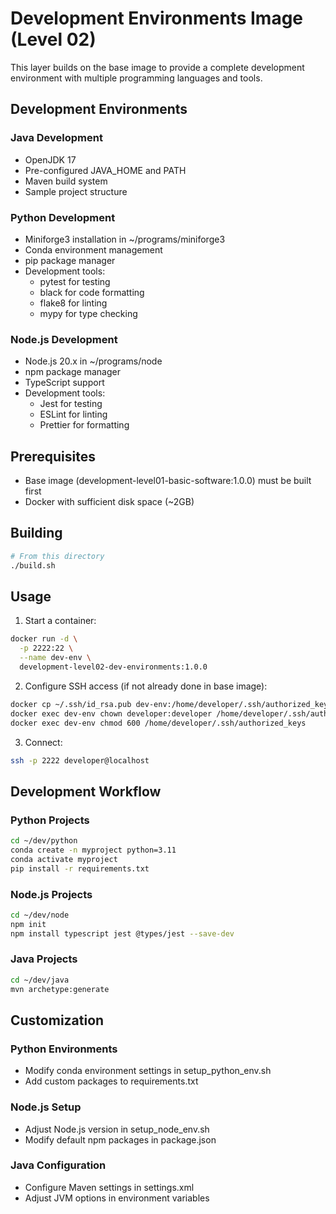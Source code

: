 # Development Environments Image (Level 02)

This layer builds on the base image to provide a complete development environment with multiple programming languages and tools.

## Development Environments

### Java Development
- OpenJDK 17
- Pre-configured JAVA_HOME and PATH
- Maven build system
- Sample project structure

### Python Development
- Miniforge3 installation in ~/programs/miniforge3
- Conda environment management
- pip package manager
- Development tools:
  - pytest for testing
  - black for code formatting
  - flake8 for linting
  - mypy for type checking

### Node.js Development
- Node.js 20.x in ~/programs/node
- npm package manager
- TypeScript support
- Development tools:
  - Jest for testing
  - ESLint for linting
  - Prettier for formatting

## Prerequisites

- Base image (development-level01-basic-software:1.0.0) must be built first
- Docker with sufficient disk space (~2GB)

## Building

```bash
# From this directory
./build.sh
```

## Usage

1. Start a container:
```bash
docker run -d \
  -p 2222:22 \
  --name dev-env \
  development-level02-dev-environments:1.0.0
```

2. Configure SSH access (if not already done in base image):
```bash
docker cp ~/.ssh/id_rsa.pub dev-env:/home/developer/.ssh/authorized_keys
docker exec dev-env chown developer:developer /home/developer/.ssh/authorized_keys
docker exec dev-env chmod 600 /home/developer/.ssh/authorized_keys
```

3. Connect:
```bash
ssh -p 2222 developer@localhost
```

## Development Workflow

### Python Projects
```bash
cd ~/dev/python
conda create -n myproject python=3.11
conda activate myproject
pip install -r requirements.txt
```

### Node.js Projects
```bash
cd ~/dev/node
npm init
npm install typescript jest @types/jest --save-dev
```

### Java Projects
```bash
cd ~/dev/java
mvn archetype:generate
```

## Customization

### Python Environments
- Modify conda environment settings in setup_python_env.sh
- Add custom packages to requirements.txt

### Node.js Setup
- Adjust Node.js version in setup_node_env.sh
- Modify default npm packages in package.json

### Java Configuration
- Configure Maven settings in settings.xml
- Adjust JVM options in environment variables